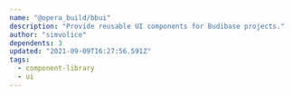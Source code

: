 ```yaml
---
name: "@opera_build/bbui"
description: "Provide reusable UI components for Budibase projects."
author: "simvolice"
dependents: 3
updated: "2021-09-09T16:27:56.591Z"
tags: 
  - component-library
  - ui
---
```

